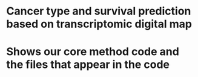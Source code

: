 # Cancer type and survival prediction based on transcriptomic digital map

# Shows our core method code and the files that appear in the code
